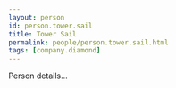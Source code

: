 ```yaml
---
layout: person
id: person.tower.sail
title: Tower Sail
permalink: people/person.tower.sail.html
tags: [company.diamond]
---
```


Person details...